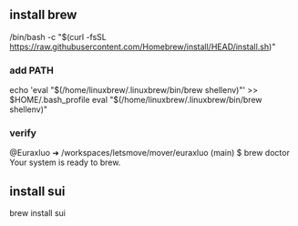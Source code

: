 ## install brew

/bin/bash -c "$(curl -fsSL https://raw.githubusercontent.com/Homebrew/install/HEAD/install.sh)"

### add PATH
echo 'eval "$(/home/linuxbrew/.linuxbrew/bin/brew shellenv)"' >> $HOME/.bash_profile
eval "$(/home/linuxbrew/.linuxbrew/bin/brew shellenv)"

### verify

@Euraxluo ➜ /workspaces/letsmove/mover/euraxluo (main) $ brew doctor
Your system is ready to brew.



## install sui

brew install sui
